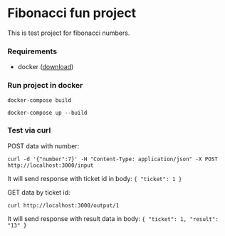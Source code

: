 # Fibonacci fun project

This is test project for fibonacci numbers.

### Requirements
- docker ([download](https://docs.docker.com/get-docker/))

### Run project in docker
```docker-compose build```

```docker-compose up --build```

### Test via curl
POST data with number:

```curl -d '{"number":7}' -H "Content-Type: application/json" -X POST http://localhost:3000/input```

It will send response with ticket id in body: `{ "ticket": 1 }`

GET data by ticket id:

```curl http://localhost:3000/output/1```

It will send response with result data in body: `{ "ticket": 1, "result": "13" }`
